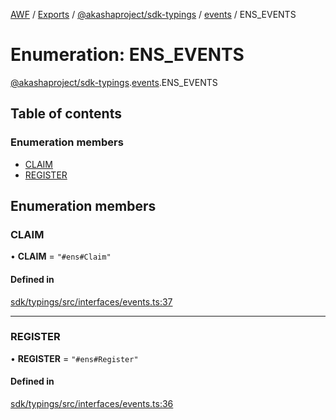[AWF](../README.md) / [Exports](../modules.md) / [@akashaproject/sdk-typings](../modules/_akashaproject_sdk_typings.md) / [events](../modules/_akashaproject_sdk_typings.events.md) / ENS_EVENTS

# Enumeration: ENS\_EVENTS

[@akashaproject/sdk-typings](../modules/_akashaproject_sdk_typings.md).[events](../modules/_akashaproject_sdk_typings.events.md).ENS_EVENTS

## Table of contents

### Enumeration members

- [CLAIM](_akashaproject_sdk_typings.events.ENS_EVENTS.md#claim)
- [REGISTER](_akashaproject_sdk_typings.events.ENS_EVENTS.md#register)

## Enumeration members

### CLAIM

• **CLAIM** = `"#ens#Claim"`

#### Defined in

[sdk/typings/src/interfaces/events.ts:37](https://github.com/AKASHAorg/akasha-world-framework/blob/d41b6a20/sdk/typings/src/interfaces/events.ts#L37)

___

### REGISTER

• **REGISTER** = `"#ens#Register"`

#### Defined in

[sdk/typings/src/interfaces/events.ts:36](https://github.com/AKASHAorg/akasha-world-framework/blob/d41b6a20/sdk/typings/src/interfaces/events.ts#L36)
